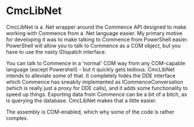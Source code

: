 # CmcLibNet
CmcLibNet is a .Net wrapper around the Commence API designed to make working with Commence from a .Net language easier. My primary motive for developing it was to make talking to Commence from PowerShell easier. PowerShell will allow you to talk to Commence as a COM object, but you have to use the nasty IDispatch interface.

You can talk to Commence in a 'normal' COM way from any COM-capable language (except Powershell) - but it quickly gets tedious. CmcLibNet intends to alleviate some of that. It completely hides the DDE interface which Commence has sneakily implemented as ICommenceConversation (which is really just a proxy for DDE calls), and it adds some functionality to speed up things. Exporting data from Commence can be a bit of a bitch, as is querying the database. CmcLibNet makes that a little easier.

The assembly is COM-enabled, which why some of the code is rather complex.